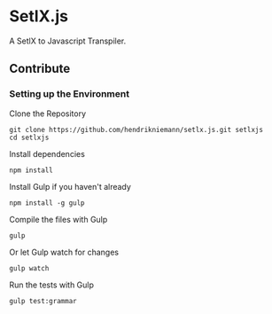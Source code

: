 # SetlX.js

A SetlX to Javascript Transpiler.

## Contribute

### Setting up the Environment

Clone the Repository

```
git clone https://github.com/hendrikniemann/setlx.js.git setlxjs
cd setlxjs
```

Install dependencies
```
npm install
```

Install Gulp if you haven't already
```
npm install -g gulp
```

Compile the files with Gulp
```
gulp
```

Or let Gulp watch for changes
```
gulp watch
```

Run the tests with Gulp
```
gulp test:grammar
```
